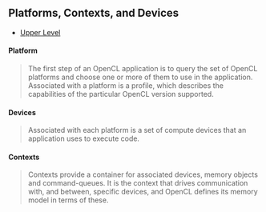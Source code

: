 ## Platforms, Contexts, and Devices

- [Upper Level](README.md)

#### Platform

> The first step of an OpenCL application is to query the set of OpenCL platforms and choose one or more of them to use in the application. Associated with a platform is a profile, which describes the capabilities of the particular OpenCL version supported.

#### Devices

> Associated with each platform is a set of compute devices that an application uses to execute code.

#### Contexts

> Contexts provide a container for associated devices, memory objects and command-queues. It is the context that drives communication with, and between, specific devices, and OpenCL defines its memory model in terms of these.

#### 